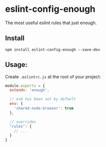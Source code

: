 # eslint-config-enough
The most useful eslint rules that just enough.

## Install

```
npm install eslint-config-enough --save-dev
```

## Usage:
Create `.eslintrc.js` at the root of your project:

```js
module.exports = {
  extends: 'enough',

  // es6 has been set by default
  env: {
    'shared-node-browser': true
  },

  // overrides
  "rules": {
    // ...
  }
}
```
